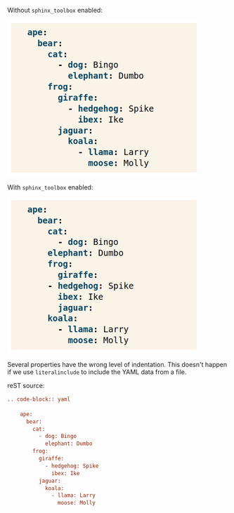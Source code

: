 Without `sphinx_toolbox` enabled:

![](without-toolbox.png)

With `sphinx_toolbox` enabled:

![](with-toolbox.png)

Several properties have the wrong level of indentation. This doesn't happen if we use `literalinclude` to include the YAML data from a file.

reST source:

```rst
.. code-block:: yaml

    ape:
      bear:
        cat:
          - dog: Bingo
            elephant: Dumbo
        frog:
          giraffe:
            - hedgehog: Spike
              ibex: Ike
          jaguar:
            koala:
              - llama: Larry
                moose: Molly
```
